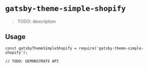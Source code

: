 # `gatsby-theme-simple-shopify`

> TODO: description

## Usage

```
const gatsbyThemeSimpleShopify = require('gatsby-theme-simple-shopify');

// TODO: DEMONSTRATE API
```
